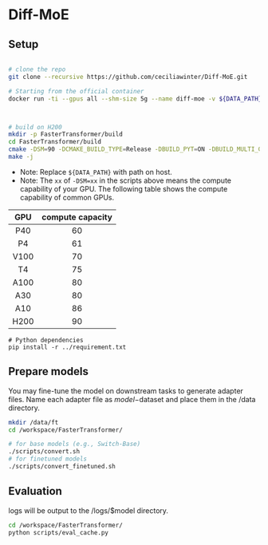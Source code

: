 # Diff-MoE

## Setup



```bash

# clone the repo
git clone --recursive https://github.com/ceciliawinter/Diff-MoE.git

# Starting from the official container
docker run -ti --gpus all --shm-size 5g --name diff-moe -v ${DATA_PATH}:/data nvcr.io/nvidia/pytorch:22.09-py3 bash



# build on H200
mkdir -p FasterTransformer/build
cd FasterTransformer/build
cmake -DSM=90 -DCMAKE_BUILD_TYPE=Release -DBUILD_PYT=ON -DBUILD_MULTI_GPU=ON -DCMAKE_EXPORT_COMPILE_COMMANDS=1 ..
make -j
```
* Note: Replace `${DATA_PATH}` with path on host.
* Note: The `xx` of `-DSM=xx` in the scripts above means the compute capability of your GPU. The following table shows the compute capability of common GPUs.

|  GPU  | compute capacity |
| :---: | :--------------: |
|  P40  |        60        |
|  P4   |        61        |
| V100  |        70        |
|  T4   |        75        |
| A100  |        80        |
|  A30  |        80        |
|  A10  |        86        |
|  H200 |        90        |

```
# Python dependencies
pip install -r ../requirement.txt
```


## Prepare models

You may fine-tune the model on downstream tasks to generate adapter files. Name each adapter file as $model-$dataset and place them in the /data directory.

```bash
mkdir /data/ft
cd /workspace/FasterTransformer/

# for base models (e.g., Switch-Base)
./scripts/convert.sh
# for finetuned models
./scripts/convert_finetuned.sh
```



## Evaluation

logs will be output to the /logs/$model directory.

```bash
cd /workspace/FasterTransformer/
python scripts/eval_cache.py
```
